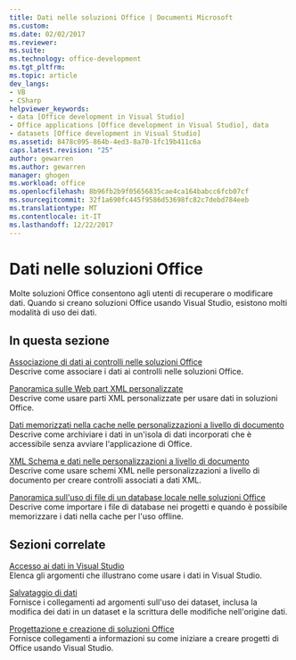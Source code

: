 ```yaml
---
title: Dati nelle soluzioni Office | Documenti Microsoft
ms.custom: 
ms.date: 02/02/2017
ms.reviewer: 
ms.suite: 
ms.technology: office-development
ms.tgt_pltfrm: 
ms.topic: article
dev_langs:
- VB
- CSharp
helpviewer_keywords:
- data [Office development in Visual Studio]
- Office applications [Office development in Visual Studio], data
- datasets [Office development in Visual Studio]
ms.assetid: 8478c095-864b-4ed3-8a70-1fc19b411c6a
caps.latest.revision: "25"
author: gewarren
ms.author: gewarren
manager: ghogen
ms.workload: office
ms.openlocfilehash: 8b96fb2b9f05656835cae4ca164babcc6fcb07cf
ms.sourcegitcommit: 32f1a690fc445f9586d53698fc82c7debd784eeb
ms.translationtype: MT
ms.contentlocale: it-IT
ms.lasthandoff: 12/22/2017
---
```

# <a name="data-in-office-solutions"></a>Dati nelle soluzioni Office
  Molte soluzioni Office consentono agli utenti di recuperare o modificare dati. Quando si creano soluzioni Office usando Visual Studio, esistono molti modalità di uso dei dati.  
  
## <a name="in-this-section"></a>In questa sezione  
 [Associazione di dati ai controlli nelle soluzioni Office](../vsto/binding-data-to-controls-in-office-solutions.md)  
 Descrive come associare i dati ai controlli nelle soluzioni Office.  
  
 [Panoramica sulle Web part XML personalizzate](../vsto/custom-xml-parts-overview.md)  
 Descrive come usare parti XML personalizzate per usare dati in soluzioni Office.  
  
 [Dati memorizzati nella cache nelle personalizzazioni a livello di documento](../vsto/cached-data-in-document-level-customizations.md)  
 Descrive come archiviare i dati in un'isola di dati incorporati che è accessibile senza avviare l'applicazione di Office.  
  
 [XML Schema e dati nelle personalizzazioni a livello di documento](../vsto/xml-schemas-and-data-in-document-level-customizations.md)  
 Descrive come usare schemi XML nelle personalizzazioni a livello di documento per creare controlli associati a dati XML.  
  
 [Panoramica sull'uso di file di un database locale nelle soluzioni Office](../vsto/using-local-database-files-in-office-solutions-overview.md)  
 Descrive come importare i file di database nei progetti e quando è possibile memorizzare i dati nella cache per l'uso offline.  
  
## <a name="related-sections"></a>Sezioni correlate  
 [Accesso ai dati in Visual Studio](/visualstudio/data-tools/accessing-data-in-visual-studio)  
 Elenca gli argomenti che illustrano come usare i dati in Visual Studio.  
  
 [Salvataggio di dati](/visualstudio/data-tools/saving-data)  
 Fornisce i collegamenti ad argomenti sull'uso dei dataset, inclusa la modifica dei dati in un dataset e la scrittura delle modifiche nell'origine dati.  
  
 [Progettazione e creazione di soluzioni Office](../vsto/designing-and-creating-office-solutions.md)  
 Fornisce collegamenti a informazioni su come iniziare a creare progetti di Office usando Visual Studio.  
  
  